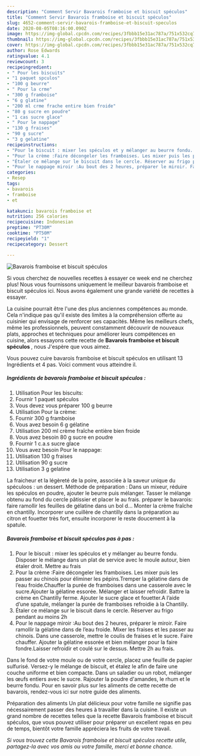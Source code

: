 ```yaml
---
description: "Comment Servir Bavarois framboise et biscuit spéculos"
title: "Comment Servir Bavarois framboise et biscuit spéculos"
slug: 4652-comment-servir-bavarois-framboise-et-biscuit-speculos
date: 2020-08-05T08:16:00.090Z
image: https://img-global.cpcdn.com/recipes/3fbbb15e31ac787a/751x532cq70/bavarois-framboise-et-biscuit-speculos-photo-principale-de-la-recette.jpg
thumbnail: https://img-global.cpcdn.com/recipes/3fbbb15e31ac787a/751x532cq70/bavarois-framboise-et-biscuit-speculos-photo-principale-de-la-recette.jpg
cover: https://img-global.cpcdn.com/recipes/3fbbb15e31ac787a/751x532cq70/bavarois-framboise-et-biscuit-speculos-photo-principale-de-la-recette.jpg
author: Rose Edwards
ratingvalue: 4.1
reviewcount: 3
recipeingredient:
- " Pour les biscuits"
- "1 paquet spculos"
- "100 g beurre"
- " Pour la crme"
- "300 g framboise"
- "6 g glatine"
- "200 ml crme frache entire bien froide"
- "80 g sucre en poudre"
- "1 cas sucre glace"
- " Pour le nappage"
- "130 g fraises"
- "90 g sucre"
- "3 g gelatine"
recipeinstructions:
- "Pour le biscuit : mixer les spéculos et y mélanger au beurre fondu. Disposer le mélange dans un plat de service avec le moule autour, bien étaler droit. Mettre au frais"
- "Pour la crème :Faire décongeler les framboises. Les mixer puis les passer au chinois pour éliminer les pépins.Tremper la gélatine dans de l’eau froide.Chauffer la purée de framboises dans une casserole avec le sucre.Ajouter la gélatine essorée. Mélanger et laisser refroidir. Battre la crème en Chantilly ferme. Ajouter le sucre glace et fouetter.A l’aide d’une spatule, mélanger la purée de framboises refroidie à la Chantilly."
- "Étaler ce mélange sur le biscuit dans le cercle. Réserver au frigo pendant au moins 2h"
- "Pour le nappage miroir :Au bout des 2 heures, préparer le miroir. Faire ramollir la gélatine dans de l’eau froide. Mixer les fraises et les passer au chinois. Dans une casserole, mettre le coulis de fraises et le sucre. Faire chauffer. Ajouter la gélatine essorée et bien mélanger pour la faire fondre.Laisser refroidir et coulé sur le dessus. Mettre 2h au frais."
categories:
- Resep
tags:
- bavarois
- framboise
- et

katakunci: bavarois framboise et 
nutrition: 256 calories
recipecuisine: Indonesian
preptime: "PT30M"
cooktime: "PT50M"
recipeyield: "1"
recipecategory: Dessert

---
```



![Bavarois framboise et biscuit spéculos](https://img-global.cpcdn.com/recipes/3fbbb15e31ac787a/751x532cq70/bavarois-framboise-et-biscuit-speculos-photo-principale-de-la-recette.jpg)

Si vous cherchez de nouvelles recettes à essayer ce week end ne cherchez plus! Nous vous fournissons uniquement le meilleur bavarois framboise et biscuit spéculos ici. Nous avons également une grande variété de recettes à essayer.

La cuisine pourrait être l'une des plus anciennes compétences au monde. Cela n'indique pas qu'il existe des limites à la compréhension offerte au cuisinier qui envisage de renforcer ses capacités. Même les meilleurs chefs, même les professionnels, peuvent constamment découvrir de nouveaux plats, approches et techniques pour améliorer leurs compétences en cuisine, alors essayons cette recette de <strong> Bavarois framboise et biscuit spéculos </strong>, nous J'espère que vous aimez.

<!--inarticleads1-->

Vous pouvez cuire bavarois framboise et biscuit spéculos en utilisant 13 Ingrédients et 4 pas. Voici comment vous atteindre il.

##### Ingrédients de bavarois framboise et biscuit spéculos :

1. Utilisation  Pour les biscuits:
1. Fournir 1 paquet spéculos
1. Vous devez vous préparer 100 g beurre
1. Utilisation  Pour la crème:
1. Fournir 300 g framboise
1. Vous avez besoin 6 g gélatine
1. Utilisation 200 ml crème fraîche entière bien froide
1. Vous avez besoin 80 g sucre en poudre
1. Fournir 1 c.a.s sucre glace
1. Vous avez besoin  Pour le nappage:
1. Utilisation 130 g fraises
1. Utilisation 90 g sucre
1. Utilisation 3 g gelatine


La fraicheur et la légèreté de la poire, associée à la saveur unique du spéculoos : un dessert. Méthode de préparation : Dans un mixeur, réduire les spéculos en poudre, ajouter le beurre puis mélanger. Tasser le mélange obtenu au fond du cercle pâtissier et placer le au frais. préparer le bavarois: faire ramollir les feuilles de gélatine dans un bol d… Monter la crème fraîche en chantilly. Incorporer une cuillère de chantilly dans la préparation au citron et fouetter très fort, ensuite incorporer le reste doucement à la spatule. 

<!--inarticleads2-->

##### Bavarois framboise et biscuit spéculos pas à pas :

1. Pour le biscuit : mixer les spéculos et y mélanger au beurre fondu. Disposer le mélange dans un plat de service avec le moule autour, bien étaler droit. Mettre au frais
1. Pour la crème :Faire décongeler les framboises. Les mixer puis les passer au chinois pour éliminer les pépins.Tremper la gélatine dans de l’eau froide.Chauffer la purée de framboises dans une casserole avec le sucre.Ajouter la gélatine essorée. Mélanger et laisser refroidir. Battre la crème en Chantilly ferme. Ajouter le sucre glace et fouetter.A l’aide d’une spatule, mélanger la purée de framboises refroidie à la Chantilly.
1. Étaler ce mélange sur le biscuit dans le cercle. Réserver au frigo pendant au moins 2h
1. Pour le nappage miroir :Au bout des 2 heures, préparer le miroir. Faire ramollir la gélatine dans de l’eau froide. Mixer les fraises et les passer au chinois. Dans une casserole, mettre le coulis de fraises et le sucre. Faire chauffer. Ajouter la gélatine essorée et bien mélanger pour la faire fondre.Laisser refroidir et coulé sur le dessus. Mettre 2h au frais.


Dans le fond de votre moule ou de votre cercle, placez une feuille de papier sulfurisé. Versez-y le mélange de biscuit, et étalez le afin de faire une couche uniforme et bien compacte. Dans un saladier ou un robot, mélanger les œufs entiers avec le sucre. Rajouter la poudre d&#39;amandes, le rhum et le beurre fondu. Pour en savoir plus sur les aliments de cette recette de bavarois, rendez-vous ici sur notre guide des aliments. 

<!--inarticleads1-->

<p>
Préparation des aliments Un plat délicieux pour votre famille ne signifie pas nécessairement passer des heures à travailler dans la cuisine. Il existe un grand nombre de recettes telles que la recette Bavarois framboise et biscuit spéculos, que vous pouvez utiliser pour préparer un excellent repas en peu de temps, bientôt votre famille appréciera les fruits de votre travail.
</p>

<p>
<i>Si vous trouvez cette Bavarois framboise et biscuit spéculos recette utile, partagez-la avec vos amis ou votre famille, merci et bonne chance.</i>
</p>
